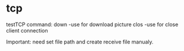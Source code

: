# tcp
testTCP
command:
down  -use for download picture
clos  -use for close client connection

Important: need set file path and create receive file manualy.
